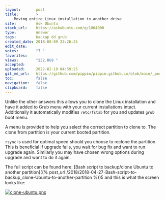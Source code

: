 ```yaml
---
layout:       post
title:        >
    Moving entire Linux installation to another drive
site:         Ask Ubuntu
stack_url:    https://askubuntu.com/q/1064000
type:         Answer
tags:         backup dd grub
created_date: 2018-08-09 23:26:25
edit_date:    
votes:        "7 "
favorites:    
views:        "232,869 "
accepted:     
uploaded:     2022-02-10 04:59:25
git_md_url:   https://github.com/pippim/pippim.github.io/blob/main/_posts/2018/2018-08-09-Moving-entire-Linux-installation-to-another-drive.md
toc:          false
navigation:   false
clipboard:    false
---
```


Unlike the other answers this allows you to clone the Linux installation and have it added to Grub menu with your current installations intact. Additionally it automatically modifies `/etc/fstab` for you and updates `grub` boot menu.

A menu is provided to help you select the correct partition to clone to. The clone from partition is your current booted partition.

`rsync` is used for optimal speed should you choose to reclone the partition. This is beneficial if upgrade fails, you wait for bug fix and want to run upgrade again. Similarly you may have chosen wrong options during upgrade and want to do it again.

The full script can be found here: [Bash script to backup/clone Ubuntu to another partition]({% post_url /2018/2018-04-27-Bash-script-to-backup_clone-Ubuntu-to-another-partition %})5 and this is what the screen looks like:

[![clone-ubuntu.png][1]][1]

  [1]: https://i.stack.imgur.com/MgM3p.png
